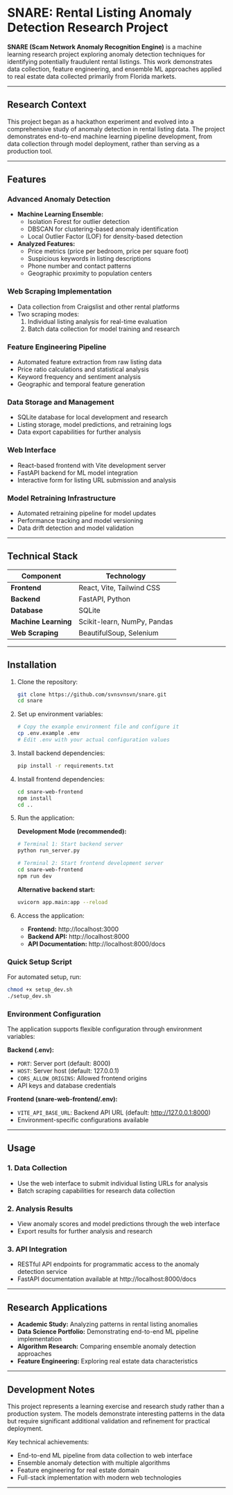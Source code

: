 # SNARE: Rental Listing Anomaly Detection Research Project

**SNARE (Scam Network Anomaly Recognition Engine)** is a machine learning research project exploring anomaly detection techniques for identifying potentially fraudulent rental listings. This work demonstrates data collection, feature engineering, and ensemble ML approaches applied to real estate data collected primarily from Florida markets.

---

## Research Context

This project began as a hackathon experiment and evolved into a comprehensive study of anomaly detection in rental listing data. The project demonstrates end-to-end machine learning pipeline development, from data collection through model deployment, rather than serving as a production tool.

---

## Features

### Advanced Anomaly Detection
- **Machine Learning Ensemble:**
  - Isolation Forest for outlier detection
  - DBSCAN for clustering-based anomaly identification  
  - Local Outlier Factor (LOF) for density-based detection
- **Analyzed Features:**
  - Price metrics (price per bedroom, price per square foot)
  - Suspicious keywords in listing descriptions
  - Phone number and contact patterns
  - Geographic proximity to population centers

### Web Scraping Implementation
- Data collection from Craigslist and other rental platforms
- Two scraping modes:
  1. Individual listing analysis for real-time evaluation
  2. Batch data collection for model training and research

### Feature Engineering Pipeline
- Automated feature extraction from raw listing data
- Price ratio calculations and statistical analysis
- Keyword frequency and sentiment analysis
- Geographic and temporal feature generation

### Data Storage and Management
- SQLite database for local development and research
- Listing storage, model predictions, and retraining logs
- Data export capabilities for further analysis

### Web Interface
- React-based frontend with Vite development server
- FastAPI backend for ML model integration
- Interactive form for listing URL submission and analysis

### Model Retraining Infrastructure
- Automated retraining pipeline for model updates
- Performance tracking and model versioning
- Data drift detection and model validation

---

## Technical Stack

| Component         | Technology                     |
|-------------------|--------------------------------|
| **Frontend**      | React, Vite, Tailwind CSS     |
| **Backend**       | FastAPI, Python               |
| **Database**      | SQLite                         |
| **Machine Learning** | Scikit-learn, NumPy, Pandas   |
| **Web Scraping**  | BeautifulSoup, Selenium        |

---

## Installation

1. Clone the repository:
   ```bash
   git clone https://github.com/svnsvnsvn/snare.git
   cd snare
   ```

2. Set up environment variables:
   ```bash
   # Copy the example environment file and configure it
   cp .env.example .env
   # Edit .env with your actual configuration values
   ```

3. Install backend dependencies:
   ```bash
   pip install -r requirements.txt
   ```

4. Install frontend dependencies:
   ```bash
   cd snare-web-frontend
   npm install
   cd ..
   ```

5. Run the application:

   **Development Mode (recommended):**
   ```bash
   # Terminal 1: Start backend server
   python run_server.py
   
   # Terminal 2: Start frontend development server
   cd snare-web-frontend
   npm run dev
   ```

   **Alternative backend start:**
   ```bash
   uvicorn app.main:app --reload
   ```

6. Access the application:
   - **Frontend:** http://localhost:3000
   - **Backend API:** http://localhost:8000
   - **API Documentation:** http://localhost:8000/docs

### Quick Setup Script
For automated setup, run:
```bash
chmod +x setup_dev.sh
./setup_dev.sh
```

### Environment Configuration

The application supports flexible configuration through environment variables:

**Backend (.env):**
- `PORT`: Server port (default: 8000)
- `HOST`: Server host (default: 127.0.0.1)
- `CORS_ALLOW_ORIGINS`: Allowed frontend origins
- API keys and database credentials

**Frontend (snare-web-frontend/.env):**
- `VITE_API_BASE_URL`: Backend API URL (default: http://127.0.0.1:8000)
- Environment-specific configurations available

---

## Usage

### 1. Data Collection
- Use the web interface to submit individual listing URLs for analysis
- Batch scraping capabilities for research data collection

### 2. Analysis Results
- View anomaly scores and model predictions through the web interface
- Export results for further analysis and research

### 3. API Integration
- RESTful API endpoints for programmatic access to the anomaly detection service
- FastAPI documentation available at http://localhost:8000/docs

---

## Research Applications

- **Academic Study:** Analyzing patterns in rental listing anomalies
- **Data Science Portfolio:** Demonstrating end-to-end ML pipeline implementation  
- **Algorithm Research:** Comparing ensemble anomaly detection approaches
- **Feature Engineering:** Exploring real estate data characteristics

---

## Development Notes

This project represents a learning exercise and research study rather than a production system. The models demonstrate interesting patterns in the data but require significant additional validation and refinement for practical deployment.

Key technical achievements:
- End-to-end ML pipeline from data collection to web interface
- Ensemble anomaly detection with multiple algorithms
- Feature engineering for real estate domain
- Full-stack implementation with modern web technologies

---
